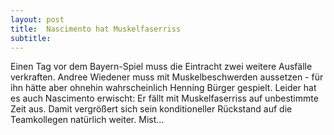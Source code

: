 ```yaml
---
layout: post
title:  Nascimento hat Muskelfaserriss
subtitle:  
---
```


Einen Tag vor dem Bayern-Spiel muss die Eintracht zwei weitere Ausfälle verkraften. Andree Wiedener muss mit Muskelbeschwerden aussetzen - für ihn hätte aber ohnehin wahrscheinlich Henning Bürger gespielt. Leider hat es auch Nascimento erwischt: Er fällt mit Muskelfaserriss auf unbestimmte Zeit aus. Damit vergrößert sich sein konditioneller Rückstand auf die Teamkollegen natürlich weiter. Mist...


